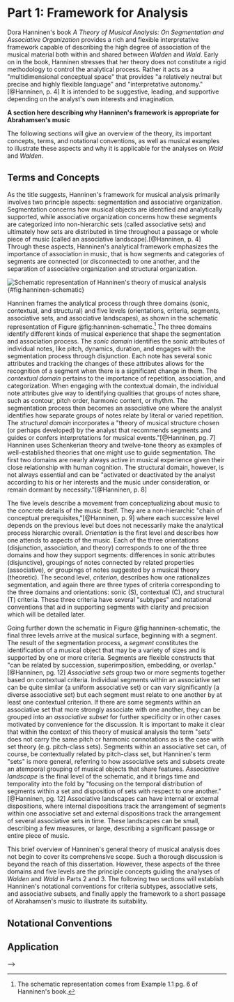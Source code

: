 # Part 1: Framework for Analysis

Dora Hanninen's book *A Theory of Musical Analysis: On Segmentation and Associative Organization* provides a rich and flexible interpretative framework capable of describing the high degree of association of the musical material both within and shared between *Walden* and *Wald*. Early on in the book, Hanninen stresses that her theory does not constitute a rigid methodology to control the analytical process. Rather it acts as a "multidimensional conceptual space" that provides "a relatively neutral but precise and highly flexible language" and "interpretative autonomy."[@Hanninen, p. 4] It is intended to be suggestive, leading, and supportive depending on the analyst's own interests and imagination.

**A section here describing why Hanninen's framework is appropriate for Abrahamsen's music**

The following sections will give an overview of the theory, its important concepts, terms, and notational conventions, as well as musical examples to illustrate these aspects and why it is applicable for the analyses on *Wald* and *Walden*.

## Terms and Concepts

As the title suggests, Hanninen's framework for musical analysis primarily involves two principle aspects: segmentation and associative organization. Segmentation concerns how musical objects are identified and analytically supported, while associative organization concerns how these segments are categorized into non-hierarchic sets (called associative sets) and ultimately how sets are distributed in time throughout a passage or whole piece of music (called an associative landscape).[@Hanninen, p. 4] Through these aspects, Hanninen's analytical framework emphasizes the importance of association in music, that is how segments and categories of segments are connected (or disconnected) to one another, and the separation of associative organization and structural organization.

![Schematic representation of Hanninen's theory of musical analysis](/Volumes/Data/Dropbox/Composition/Current-Projects/dissertation-paper/figures/hanninen-schematic.png){#fig:hanninen-schematic}

Hanninen frames the analytical process through three domains (sonic, contextual, and structural) and five levels (orientations, criteria, segments, associative sets, and associative landscapes), as shown in the schematic representation of Figure @fig:hanninen-schematic.[^Example1] The three domains identify different kinds of musical experience that shape the segmentation and association process. The *sonic domain* identifies the sonic attributes of individual notes, like pitch, dynamics, duration, and engages with the segmentation process through disjunction. Each note has several sonic attributes and tracking the changes of these attributes allows for the recognition of a segment when there is a significant change in them. The *contextual domain* pertains to the importance of repetition, association, and categorization. When engaging with the contextual domain, the individual note attributes give way to identifying qualities that groups of notes share, such as contour, pitch order, harmonic content, or rhythm. The segmentation process then becomes an associative one where the analyst identifies how separate groups of notes relate by literal or varied repetition. The *structural domain* incorporates a "theory of musical structure chosen (or perhaps developed) by the analyst that recommends segments and guides or confers interpretations for musical events."[@Hanninen, pg. 7] Hanninen uses Schenkerian theory and twelve-tone theory as examples of well-established theories that one might use to guide segmentation. The first two domains are nearly always active in musical experience given their close relationship with human cognition. The structural domain, however, is not always essential and can be "activated or deactivated by the analyst according to his or her interests and the music under consideration, or remain dormant by necessity."[@Hanninen, p. 8]

[^Example1]: The schematic representation comes from Example 1.1 pg. 6 of Hanninen's book.

The five levels describe a movement from conceptualizing about music to the concrete details of the music itself. They are a non-hierarchic "chain of conceptual prerequisites,"[@Hanninen, p. 9] where each successive level depends on the previous level but does not necessarily make the analytical process hierarchic overall. *Orientation* is the first level and describes how one attends to aspects of the music. Each of the three orientations (disjunction, association, and theory) corresponds to one of the three domains and how they support segments: differences in sonic attributes (disjunctive), groupings of notes connected by related properties (associative), or groupings of notes suggested by a musical theory (theoretic). The second level, *criterion*, describes how one rationalizes segmentation, and again there are three types of criteria corresponding to the three domains and orientations: sonic (S), contextual (C), and structural (T) criteria. These three criteria have several "subtypes" and notational conventions that aid in supporting segments with clarity and precision which will be detailed later.

Going further down the schematic in Figure @fig:hanninen-schematic, the final three levels arrive at the musical surface, beginning with a segment. The result of the segmentation process, a *segment* constitutes the identification of a musical object that may be a variety of sizes and is supported by one or more criteria. Segments are flexible constructs that "can be related by succession, superimposition, embedding, or overlap."[@Hanninen, pg. 12] *Associative sets* group two or more segments together based on contextual criteria. Individual segments within an associative set can be quite similar (a uniform associative set) or can vary significantly (a diverse associative set) but each segment must relate to one another by at least one contextual criterion. If there are some segments within an associative set that more strongly associate with one another, they can be grouped into an *associative subset* for further specificity or in other cases motivated by convenience for the discussion. It is important to make it clear that within the context of this theory of musical analysis the term "sets" does not carry the same pitch or harmonic connotations as is the case with set theory (e.g. pitch-class sets). Segments within an associative set can, of course, be contextually related by pitch-class set, but Hanninen's term "sets" is more general, referring to how associative sets and subsets create an atemporal grouping of musical objects that share features. *Associative landscape* is the final level of the schematic, and it brings time and temporality into the fold by "focusing on the temporal distribution of segments within a set and disposition of sets with respect to one another."[@Hanninen, pg. 12] Associative landscapes can have internal or external dispositions, where internal dispositions track the arrangement of segments within one associative set and external dispositions track the arrangement of several associative sets in time. These landscapes can be small, describing a few measures, or large, describing a significant passage or entire piece of music.

This brief overview of Hanninen's general theory of musical analysis does not begin to cover its comprehensive scope. Such a thorough discussion is beyond the reach of this dissertation. However, these aspects of the three domains and five levels are the principle concepts guiding the analyses of *Walden* and *Wald* in Parts 2 and 3. The following two sections will establish Hanninen's notational conventions for criteria subtypes, associative sets, and associative subsets, and finally apply the framework to a short passage of Abrahamsen's music to illustrate its suitability.

## Notational Conventions

## Application

<!--
- Why use *Theory of Musical Analysis*: segmentation and associative organization as a way to track variation
- Hanninen terminology: **discussion of Hanninen's theory and naming conventions to be used in paper**

    - sonic and contextual domains and criteria
    - segments: musical segmentations supported by various sonic, contextual, or structural criteria
    - associative subset: "a set of two or more (pheno)segments interrelated by contextual criteria" more so than others in the set
    - associative set: group of segments that share contextual properties

        - "two or more (pheno)-segments bound by contextual criteria into an integrated system that functions as a unit at a higher level" p. 98
        - "Every segment in an associative set is related to at least one of its consociates by one or more contextual criteria; conversely every contextual criterion that contributes to the set (not just to its individual segments) must support two or more of its segments." p. 98
        - "Segments of an associative set need not be adjacent in time, register, timbre, loudness, or any other sonic dimension; indeed, they can even come from *different pieces* of music, through quotation or resemblance." p. 98

    - define global properties

- Naming conventions

    - associative sets with large letters: A, B, X, Y
    - numerals appended to reflect order in score, A1, A2, B5
    - subsets of associative sets have slash notation: A/a, B/c, D/b

<!-- This dissertation will be using an associative orientation to guide the segmentation process. Segments grouped by "repetition, similarity, or equivalence" and striving for connections between musical objects. -->

<!-- The following sections will go over each associative set in turn and identify notable contextual and compositional techniques that shape it. Given the close, interrelated qualities that many of these sets share, it is impractical to discuss the context of one without referring to the others. So earlier sections will mention other sets that have not been yet been discussed in great detail.* -->
-->
